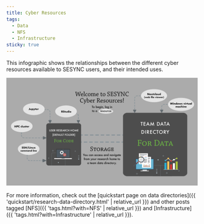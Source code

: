 ```yaml
---
title: Cyber Resources
tags:
  - Data
  - NFS
  - Infrastructure
sticky: true
---
```


This infographic shows the relationships between the different cyber resources available to SESYNC users, and their intended uses.

[![infographic](/assets/images/SESYNC-Cyber-Resources-Infographic-72dpi.png)](/assets/images/SESYNC-Cyber-Resources-Infographic-72dpi.png)

For more information, check out the [quickstart page on data directories]({{ 'quickstart/research-data-directory.html' | relative_url }}) and other posts tagged [NFS]({{ 'tags.html?with=NFS' | relative_url }}) and [Infrastructure]({{ 'tags.html?with=Infrastructure' | relative_url }}).
